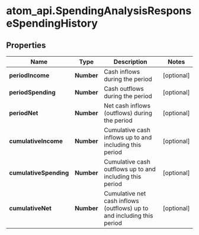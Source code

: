 # atom_api.SpendingAnalysisResponseSpendingHistory

## Properties
Name | Type | Description | Notes
------------ | ------------- | ------------- | -------------
**periodIncome** | **Number** | Cash inflows during the period | [optional] 
**periodSpending** | **Number** | Cash outflows during the period | [optional] 
**periodNet** | **Number** | Net cash inflows (outflows) during the period | [optional] 
**cumulativeIncome** | **Number** | Cumulative cash inflows up to and including this period | [optional] 
**cumulativeSpending** | **Number** | Cumulative cash outflows up to and including this period | [optional] 
**cumulativeNet** | **Number** | Cumulative net cash inflows (outflows) up to and including this period | [optional] 


